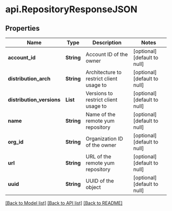 # api.RepositoryResponseJSON
## Properties

| Name | Type | Description | Notes |
|------------ | ------------- | ------------- | -------------|
| **account\_id** | **String** | Account ID of the owner | [optional] [default to null] |
| **distribution\_arch** | **String** | Architecture to restrict client usage to | [optional] [default to null] |
| **distribution\_versions** | **List** | Versions to restrict client usage to | [optional] [default to null] |
| **name** | **String** | Name of the remote yum repository | [optional] [default to null] |
| **org\_id** | **String** | Organization ID of the owner | [optional] [default to null] |
| **url** | **String** | URL of the remote yum repository | [optional] [default to null] |
| **uuid** | **String** | UUID of the object | [optional] [default to null] |

[[Back to Model list]](../README.md#documentation-for-models) [[Back to API list]](../README.md#documentation-for-api-endpoints) [[Back to README]](../README.md)

